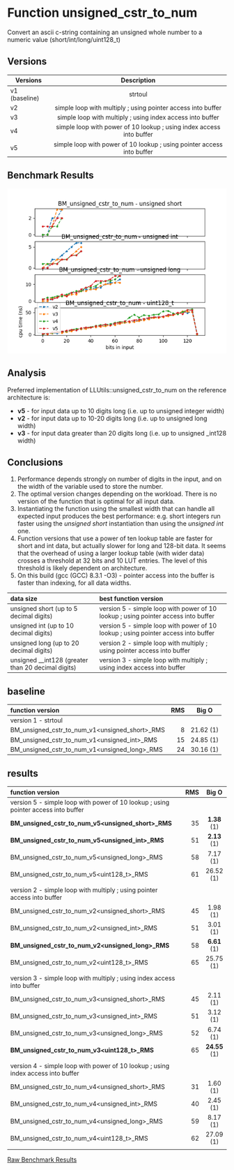 
# Function unsigned_cstr_to_num

Convert an ascii c-string containing an unsigned whole number to a numeric value (short/int/long/uint128_t)

## Versions

| Versions         | Description          
| ----------------- |:--------------------------------------------------------------------------------------------------------:|
| v1 (baseline)     | strtoul |
| v2  | simple loop with multiply ; using pointer access into buffer            |
| v3  | simple loop with multiply ; using index access into buffer             |
| v4  | simple loop with power of 10 lookup ; using index access into buffer    |
| v5  | simple loop with power of 10 lookup ; using pointer access into buffer    |

## Benchmark Results

![Benchmark Results](https://github.com/pshoben/llutils/blob/master/data/BM_unsigned_cstr_to_num.png "Benchmark Results")

## Analysis

Preferred implementation of LLUtils::unsigned_cstr_to_num<T> on the reference architecture is: 
* **v5** - for input data up to 10 digits long (i.e. up to unsigned integer width)
* **v2** - for input data up to 10-20 digits long (i.e. up to unsigned long width)
* **v3** - for input data greater than 20 digits long (i.e. up to unsigned _int128 width)

## Conclusions

1. Performance depends strongly on number of digits in the input, and on the width of the variable used to store the number.
2. The optimal version changes depending on the workload. There is no version of the function that is optimal for all input data.
3. Instantiating the function using the smallest width that can handle all expected input produces the best performance:
e.g. short integers run faster using the *unsigned short* instantiation than using the *unsigned int* one.
4. Function versions that use a power of ten lookup table are faster for short and int data, but actually slower for long and 128-bit data. It seems that the overhead of using a larger lookup table (with wider data) crosses a threshold at 32 bits and 10 LUT entries. The level of this threshold is likely dependent on architecture.
5. On this build (gcc (GCC) 8.3.1 -O3) - pointer access into the buffer is faster than indexing, for all data widths.


| data size                                          | best function version       |
| :--------------------------------------------------| :---------------------------------------------------- |
| unsigned short (up to 5 decimal digits)            | version 5 - simple loop with power of 10 lookup ; using pointer access into buffer  |
| unsigned int (up to 10 decimal digits)             | version 5 - simple loop with power of 10 lookup ; using pointer access into buffer  |
| unsigned long (up to 20 decimal digits)            | version 2 - simple loop with multiply ; using pointer access into buffer |
| unsigned __int128 (greater than 20 decimal digits) | version 3 - simple loop with multiply ; using index access into buffer |


## baseline 
|function version                             | RMS                  | Big O                      |
|:--------------------------------------------|---------------------:|:--------------------------:|
| version 1 - strtoul  | | |
| BM_unsigned_cstr_to_num_v1<unsigned_short>_RMS | 8 | 21.62 (1) |
| BM_unsigned_cstr_to_num_v1<unsigned_int>_RMS | 15 | 24.85 (1) |
| BM_unsigned_cstr_to_num_v1<unsigned_long>_RMS | 24 | 30.16 (1) |

## results

|function version                             | RMS                  | Big O                      |
|:--------------------------------------------|---------------------:|:--------------------------:|
| version 5 - simple loop with power of 10 lookup ; using pointer access into buffer  | | |
| **BM_unsigned_cstr_to_num_v5<unsigned_short>_RMS** | 35 | **1.38** (1) |
| **BM_unsigned_cstr_to_num_v5<unsigned_int>_RMS** | 51 | **2.13** (1) |
| BM_unsigned_cstr_to_num_v5<unsigned_long>_RMS | 58 | 7.17 (1) |
| BM_unsigned_cstr_to_num_v5<uint128_t>_RMS | 61 | 26.52 (1) |
| | | |
| version 2 - simple loop with multiply ; using pointer access into buffer | | |
| BM_unsigned_cstr_to_num_v2<unsigned_short>_RMS | 45 | 1.98 (1) |
| BM_unsigned_cstr_to_num_v2<unsigned_int>_RMS | 51 | 3.01 (1) |
| **BM_unsigned_cstr_to_num_v2<unsigned_long>_RMS** | 58 | **6.61** (1) |
| BM_unsigned_cstr_to_num_v2<uint128_t>_RMS | 65 | 25.75 (1) |
| | | |
| version 3 - simple loop with multiply ; using index access into buffer  | | |
| BM_unsigned_cstr_to_num_v3<unsigned_short>_RMS | 45 | 2.11 (1) |
| BM_unsigned_cstr_to_num_v3<unsigned_int>_RMS | 51 | 3.12 (1) |
| BM_unsigned_cstr_to_num_v3<unsigned_long>_RMS | 52 | 6.74 (1) |
| **BM_unsigned_cstr_to_num_v3<uint128_t>_RMS** | 65 | **24.55** (1) |
| | | |
| version 4 - simple loop with power of 10 lookup ; using index access into buffer  | | |
| BM_unsigned_cstr_to_num_v4<unsigned_short>_RMS | 31 | 1.60 (1) |
| BM_unsigned_cstr_to_num_v4<unsigned_int>_RMS | 40 | 2.45 (1) |
| BM_unsigned_cstr_to_num_v4<unsigned_long>_RMS | 59 | 8.17 (1) |
| BM_unsigned_cstr_to_num_v4<uint128_t>_RMS | 62 | 27.09 (1) |
| | | |

[Raw Benchmark Results](https://github.com/pshoben/llutils/blob/master/data/benchmark_llutils.txt "Raw Benchmark Results : unsigned_cstr_to_num")



